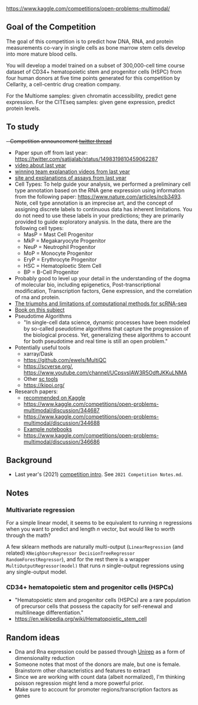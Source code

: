 https://www.kaggle.com/competitions/open-problems-multimodal/

## Goal of the Competition
The goal of this competition is to predict how DNA, RNA, and protein measurements co-vary in single cells as bone marrow stem cells develop into more mature blood cells. 

You will develop a model trained on a subset of 300,000-cell time course dataset of CD34+ hematopoietic stem and progenitor cells (HSPC) from four human donors at five time points generated for this competition by Cellarity, a cell-centric drug creation company.



For the Multiome samples: given chromatin accessibility, predict gene expression.
For the CITEseq samples: given gene expression, predict protein levels.

## To study
~~- Competition announcement [twitter thread](https://twitter.com/dbburkhardt/status/1559304603933589504)~~
   - Paper spun off from last year: https://twitter.com/satijalab/status/1498319810459062287
   - [video about last year](https://www.youtube.com/watch?v=Fm-MDpPo85c&ab_channel=OpenProblemsinSingle-CellAnalysis)
   - [winning team explanation videos from last year](https://drive.google.com/file/d/1aQss-KyfYlzdrBQcH5joiXMlTwpG5gdf/view)
   - [site and explanations of assays from last year](https://openproblems.bio/neurips_docs/data/about_multimodal/)
- Cell Types: To help guide your analysis, we performed a preliminary cell type annotation based on the RNA gene expression using information from the following paper: https://www.nature.com/articles/ncb3493. Note, cell type annotation is an imprecise art, and the concept of assigning discrete labels to continuous data has inherent limitations. You do not need to use these labels in your predictions; they are primarily provided to guide exploratory analysis. In the data, there are the following cell types:
  - MasP = Mast Cell Progenitor
  - MkP = Megakaryocyte Progenitor
  - NeuP = Neutrophil Progenitor
  - MoP = Monocyte Progenitor
  - EryP = Erythrocyte Progenitor 
  - HSC = Hematoploetic Stem Cell 
  - BP = B-Cell Progenitor
- Probably good to level up your detail in the understanding of the dogma of molecular bio, including epigenetics, Post-transcriptional modification, Transcription factors, Gene expression, and the correlation of rna and protein.
- [The triumphs and limitations of computational methods for scRNA-seq](https://www.nature.com/articles/s41592-021-01171-x)
- [Book on this subject](https://github.com/theislab/cross-modal-single-cell-best-practices/) 
- Pseudotime Algorithms
  - "In single-cell data science, dynamic processes have been modeled by so-called pseudotime algorithms that capture the progression of the biological process. Yet, generalizing these algorithms to account for both pseudotime and real time is still an open problem."
- Potentially useful tools
  - xarray/Dask
  - https://github.com/ewels/MultiQC
  - https://scverse.org/, https://www.youtube.com/channel/UCpsvsIAW3R5OdftJKKuLNMA
  - Other [sc tools](https://www.kaggle.com/competitions/open-problems-multimodal/discussion/344816) 
  - https://kipoi.org/
- Research papers:
  - [recommended on Kaggle](https://www.kaggle.com/competitions/open-problems-multimodal/discussion/344686)
  - https://www.kaggle.com/competitions/open-problems-multimodal/discussion/344687
  - https://www.kaggle.com/competitions/open-problems-multimodal/discussion/344688
  - [Example notebooks](https://www.kaggle.com/competitions/open-problems-multimodal/discussion/344824) 
  - https://www.kaggle.com/competitions/open-problems-multimodal/discussion/346686


## Background

- Last year's (2021) [competition intro](https://twitter.com/MorseCell/status/1559583479158931459). See `2021 Competition Notes.md`.

## Notes

### Multivariate regression

For a simple linear model, it seems to be equivalent to running $n$ regressions when you want to predict and length $n$ vector, but would like to worth through the math?

A few sklearn methods are naturally multi-output (`LinearRegression` (and related) `KNeighborsRegressor DecisionTreeRegressor RandomForestRegressor`), and for the rest there is a wrapper `MultiOutputRegressor(model)` that runs $n$ single-output regressions using any single-output model. 



### CD34+ hematopoietic stem and progenitor cells (HSPCs)
- "Hematopoietic stem and progenitor cells (HSPCs) are a rare population of precursor cells that possess the capacity for self-renewal and multilineage differentiation."
- https://en.wikipedia.org/wiki/Hematopoietic_stem_cell


## Random ideas

- Dna and Rna expression could be passed through [Unirep](https://github.com/ElArkk/jax-unirep) as a form of dimensionality reduction
- Someone notes that most of the donors are male, but one is female. Brainstorm other characteristics and features to extract
- Since we are working with count data (albeit normalized), I'm thinking poisson regression might lend a more powerful prior. 
- Make sure to account for promoter regions/transcription factors as genes  

